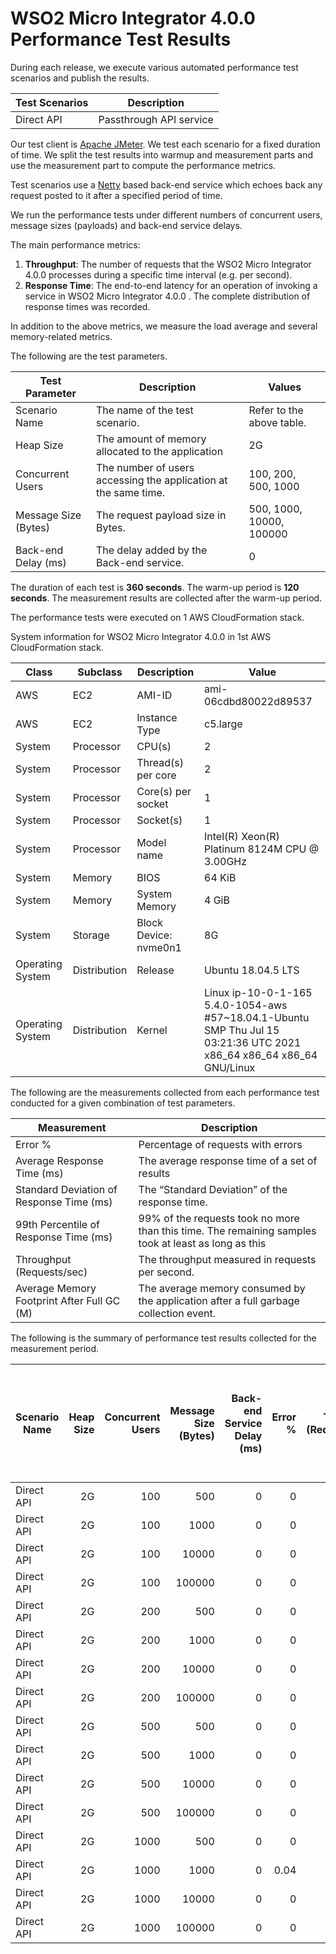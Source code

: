 # WSO2 Micro Integrator 4.0.0 Performance Test Results

During each release, we execute various automated performance test scenarios and publish the results.

| Test Scenarios | Description |
| --- | --- |
| Direct API | Passthrough API service |

Our test client is [Apache JMeter](https://jmeter.apache.org/index.html). We test each scenario for a fixed duration of
time. We split the test results into warmup and measurement parts and use the measurement part to compute the
performance metrics.

Test scenarios use a [Netty](https://netty.io/) based back-end service which echoes back any request
posted to it after a specified period of time.

We run the performance tests under different numbers of concurrent users, message sizes (payloads) and back-end service
delays.

The main performance metrics:

1. **Throughput**: The number of requests that the WSO2 Micro Integrator 4.0.0 processes during a specific time interval (e.g. per second).
2. **Response Time**: The end-to-end latency for an operation of invoking a service in WSO2 Micro Integrator 4.0.0 . The complete distribution of response times was recorded.

In addition to the above metrics, we measure the load average and several memory-related metrics.

The following are the test parameters.

| Test Parameter | Description | Values |
| --- | --- | --- |
| Scenario Name | The name of the test scenario. | Refer to the above table. |
| Heap Size | The amount of memory allocated to the application | 2G |
| Concurrent Users | The number of users accessing the application at the same time. | 100, 200, 500, 1000 |
| Message Size (Bytes) | The request payload size in Bytes. | 500, 1000, 10000, 100000 |
| Back-end Delay (ms) | The delay added by the Back-end service. | 0 |

The duration of each test is **360 seconds**. The warm-up period is **120 seconds**.
The measurement results are collected after the warm-up period.

The performance tests were executed on 1 AWS CloudFormation stack.


System information for WSO2 Micro Integrator 4.0.0 in 1st AWS CloudFormation stack.

| Class | Subclass | Description | Value |
| --- | --- | --- | --- |
| AWS | EC2 | AMI-ID | ami-06cdbd80022d89537 |
| AWS | EC2 | Instance Type | c5.large |
| System | Processor | CPU(s) | 2 |
| System | Processor | Thread(s) per core | 2 |
| System | Processor | Core(s) per socket | 1 |
| System | Processor | Socket(s) | 1 |
| System | Processor | Model name | Intel(R) Xeon(R) Platinum 8124M CPU @ 3.00GHz |
| System | Memory | BIOS | 64 KiB |
| System | Memory | System Memory | 4 GiB |
| System | Storage | Block Device: nvme0n1 | 8G |
| Operating System | Distribution | Release | Ubuntu 18.04.5 LTS |
| Operating System | Distribution | Kernel | Linux ip-10-0-1-165 5.4.0-1054-aws #57~18.04.1-Ubuntu SMP Thu Jul 15 03:21:36 UTC 2021 x86_64 x86_64 x86_64 GNU/Linux |


The following are the measurements collected from each performance test conducted for a given combination of
test parameters.

| Measurement | Description |
| --- | --- |
| Error % | Percentage of requests with errors |
| Average Response Time (ms) | The average response time of a set of results |
| Standard Deviation of Response Time (ms) | The “Standard Deviation” of the response time. |
| 99th Percentile of Response Time (ms) | 99% of the requests took no more than this time. The remaining samples took at least as long as this |
| Throughput (Requests/sec) | The throughput measured in requests per second. |
| Average Memory Footprint After Full GC (M) | The average memory consumed by the application after a full garbage collection event. |

The following is the summary of performance test results collected for the measurement period.

|  Scenario Name | Heap Size | Concurrent Users | Message Size (Bytes) | Back-end Service Delay (ms) | Error % | Throughput (Requests/sec) | Average Response Time (ms) | Standard Deviation of Response Time (ms) | 99th Percentile of Response Time (ms) | WSO2 Micro Integrator 4.0.0 GC Throughput (%) | Average WSO2 Micro Integrator 4.0.0 Memory Footprint After Full GC (M) |
|---|---:|---:|---:|---:|---:|---:|---:|---:|---:|---:|---:|
|  Direct API | 2G | 100 | 500 | 0 | 0 | 3975.54 | 25.06 | 36.77 | 112 | 92.4 | 196.363 |
|  Direct API | 2G | 100 | 1000 | 0 | 0 | 4016.06 | 24.81 | 37.63 | 110 | N/A | N/A |
|  Direct API | 2G | 100 | 10000 | 0 | 0 | 3472.02 | 28.69 | 30.48 | 116 | N/A | N/A |
|  Direct API | 2G | 100 | 100000 | 0 | 0 | 1517.39 | 65.67 | 43.74 | 175 | N/A | N/A |
|  Direct API | 2G | 200 | 500 | 0 | 0 | 4107.29 | 48.57 | 57.04 | 160 | N/A | N/A |
|  Direct API | 2G | 200 | 1000 | 0 | 0 | 4106.4 | 48.59 | 50.25 | 161 | N/A | N/A |
|  Direct API | 2G | 200 | 10000 | 0 | 0 | 3536.09 | 56.3 | 42.07 | 172 | N/A | N/A |
|  Direct API | 2G | 200 | 100000 | 0 | 0 | 1506.66 | 132.48 | 69.11 | 309 | N/A | N/A |
|  Direct API | 2G | 500 | 500 | 0 | 0 | 4069.84 | 122.64 | 94.23 | 311 | N/A | N/A |
|  Direct API | 2G | 500 | 1000 | 0 | 0 | 4055.12 | 123.12 | 97.01 | 321 | N/A | N/A |
|  Direct API | 2G | 500 | 10000 | 0 | 0 | 3513.18 | 142.09 | 80.47 | 337 | N/A | N/A |
|  Direct API | 2G | 500 | 100000 | 0 | 0 | 1206.41 | 414 | 149.82 | 759 | N/A | N/A |
|  Direct API | 2G | 1000 | 500 | 0 | 0 | 333.93 | 2979.98 | 2830.62 | 12287 | N/A | N/A |
|  Direct API | 2G | 1000 | 1000 | 0 | 0.04 | 60.82 | 12306.57 | 10593.25 | 47871 | N/A | N/A |
|  Direct API | 2G | 1000 | 10000 | 0 | 0 | 289.36 | 3374.17 | 3839 | 16191 | N/A | N/A |
|  Direct API | 2G | 1000 | 100000 | 0 | 0 | 1121.36 | 889.32 | 256.93 | 1511 | N/A | N/A |
